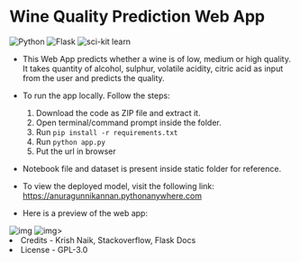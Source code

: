 # Wine Quality Prediction Web App

![Python](https://img.shields.io/badge/Python-3.8.6-yellow) ![Flask](https://img.shields.io/badge/-Flask-brightgreen) ![sci-kit learn](https://img.shields.io/badge/-sci--kit%20learn-orange)

* This Web App predicts whether a wine is of low, medium or high quality. It takes quantity of alcohol, sulphur, volatile acidity, citric acid as input from the user and predicts the quality.

* To run the app locally. Follow the steps:
    1. Download the code as ZIP file and extract it.
    2. Open terminal/command prompt inside the folder.
    3. Run <code>pip install -r requirements.txt</code>
    4. Run <code>python app.py</code>
    5. Put the url in browser

* Notebook file and dataset is present inside static folder for reference.

* To view the deployed model, visit the following link:
https://anuragunnikannan.pythonanywhere.com

* Here is a preview of the web app:
<img src="https://i.imgur.com/QDdgCeI.png" alt="img">
<img src="https://i.imgur.com/s9uray1.png" alt="img>"

* Credits - Krish Naik, Stackoverflow, Flask Docs
* License - GPL-3.0